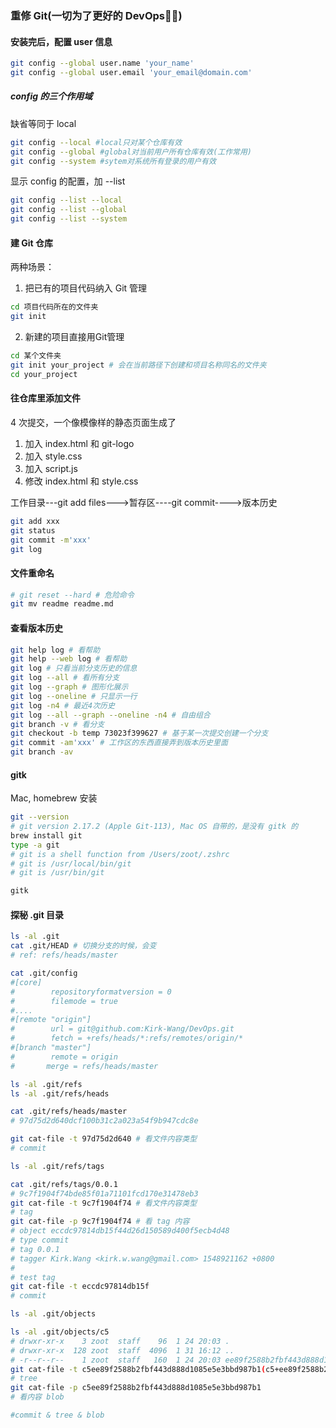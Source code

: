 ### 重修 Git(一切为了更好的 DevOps🤦‍♀️)

#### 安装完后，配置 user 信息
```sh
git config --global user.name 'your_name'
git config --global user.email 'your_email@domain.com'
```

##### config 的三个作用域

缺省等同于 local
```sh
git config --local #local只对某个仓库有效
git config --global #global对当前用户所有仓库有效(工作常用)
git config --system #sytem对系统所有登录的用户有效
```

显示 config 的配置，加 --list
```sh
git config --list --local
git config --list --global
git config --list --system
```

#### 建 Git 仓库
两种场景：
1. 把已有的项目代码纳入 Git 管理
```sh
cd 项目代码所在的文件夹
git init
```

2. 新建的项目直接用Git管理
```sh
cd 某个文件夹
git init your_project # 会在当前路径下创建和项目名称同名的文件夹
cd your_project
```

#### 往仓库里添加文件

4 次提交，一个像模像样的静态页面生成了

1. 加入 index.html 和 git-logo
2. 加入 style.css
3. 加入 script.js
4. 修改 index.html 和 style.css

工作目录---git add files--->暂存区----git commit---->版本历史

```sh
git add xxx
git status
git commit -m'xxx'
git log
```

#### 文件重命名

```sh
# git reset --hard # 危险命令
git mv readme readme.md 
```

#### 查看版本历史

```sh
git help log # 看帮助
git help --web log # 看帮助
git log # 只看当前分支历史的信息
git log --all # 看所有分支
git log --graph # 图形化展示
git log --oneline # 只显示一行
git log -n4 # 最近4次历史
git log --all --graph --oneline -n4 # 自由组合
git branch -v # 看分支
git checkout -b temp 73023f399627 # 基于某一次提交创建一个分支
git commit -am'xxx' # 工作区的东西直接弄到版本历史里面
git branch -av
```

#### gitk

Mac, homebrew 安装
```sh
git --version
# git version 2.17.2 (Apple Git-113), Mac OS 自带的，是没有 gitk 的
brew install git
type -a git
# git is a shell function from /Users/zoot/.zshrc
# git is /usr/local/bin/git
# git is /usr/bin/git

gitk
```

#### 探秘 .git 目录

```sh
ls -al .git
cat .git/HEAD # 切换分支的时候，会变
# ref: refs/heads/master

cat .git/config
#[core]
#        repositoryformatversion = 0
#        filemode = true
#....
#[remote "origin"]
#        url = git@github.com:Kirk-Wang/DevOps.git
#        fetch = +refs/heads/*:refs/remotes/origin/*
#[branch "master"]
#        remote = origin
#       merge = refs/heads/master

ls -al .git/refs
ls -al .git/refs/heads

cat .git/refs/heads/master
# 97d75d2d640dcf100b31c2a023a54f9b947cdc8e

git cat-file -t 97d75d2d640 # 看文件内容类型
# commit

ls -al .git/refs/tags

cat .git/refs/tags/0.0.1
# 9c7f1904f74bde85f01a71101fcd170e31478eb3
git cat-file -t 9c7f1904f74 # 看文件内容类型
# tag
git cat-file -p 9c7f1904f74 # 看 tag 内容
# object eccdc97814db15f44d26d150589d400f5ecb4d48
# type commit
# tag 0.0.1
# tagger Kirk.Wang <kirk.w.wang@gmail.com> 1548921162 +0800
# 
# test tag
git cat-file -t eccdc97814db15f
# commit

ls -al .git/objects

ls -al .git/objects/c5
# drwxr-xr-x    3 zoot  staff    96  1 24 20:03 .
# drwxr-xr-x  128 zoot  staff  4096  1 31 16:12 ..
# -r--r--r--    1 zoot  staff   160  1 24 20:03 ee89f2588b2fbf443d888d1085e5e3bbd987b1
git cat-file -t c5ee89f2588b2fbf443d888d1085e5e3bbd987b1(c5+ee89f2588b2fbf443d888d1085e5e3bbd987b1)
# tree
git cat-file -p c5ee89f2588b2fbf443d888d1085e5e3bbd987b1
# 看内容 blob

#commit & tree & blob

```